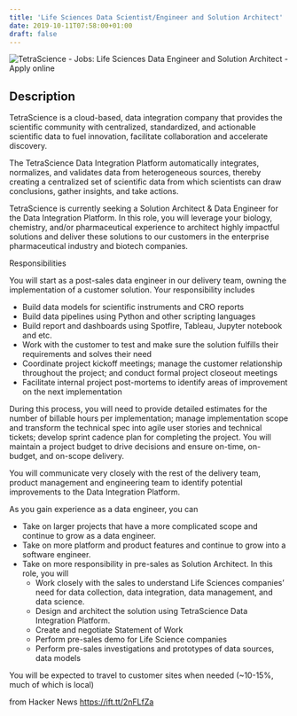 ```yaml
---
title: 'Life Sciences Data Scientist/Engineer and Solution Architect'
date: 2019-10-11T07:58:00+01:00
draft: false
---
```


![](https://workablehr.s3.amazonaws.com/uploads/account/open_graph_logo/168086/social "TetraScience - Jobs: Life Sciences Data Engineer and Solution Architect - Apply online")  

Description
-----------

TetraScience is a cloud-based, data integration company that provides the scientific community with centralized, standardized, and actionable scientific data to fuel innovation, facilitate collaboration and accelerate discovery.

The TetraScience Data Integration Platform automatically integrates, normalizes, and validates data from heterogeneous sources, thereby creating a centralized set of scientific data from which scientists can draw conclusions, gather insights, and take actions.

TetraScience is currently seeking a Solution Architect & Data Engineer for the Data Integration Platform. In this role, you will leverage your biology, chemistry, and/or pharmaceutical experience to architect highly impactful solutions and deliver these solutions to our customers in the enterprise pharmaceutical industry and biotech companies.

Responsibilities

You will start as a post-sales data engineer in our delivery team, owning the implementation of a customer solution. Your responsibility includes

*   Build data models for scientific instruments and CRO reports
*   Build data pipelines using Python and other scripting languages
*   Build report and dashboards using Spotfire, Tableau, Jupyter notebook and etc.
*   Work with the customer to test and make sure the solution fulfills their requirements and solves their need
*   Coordinate project kickoff meetings; manage the customer relationship throughout the project; and conduct formal project closeout meetings
*   Facilitate internal project post-mortems to identify areas of improvement on the next implementation

During this process, you will need to provide detailed estimates for the number of billable hours per implementation; manage implementation scope and transform the technical spec into agile user stories and technical tickets; develop sprint cadence plan for completing the project. You will maintain a project budget to drive decisions and ensure on-time, on-budget, and on-scope delivery.

You will communicate very closely with the rest of the delivery team, product management and engineering team to identify potential improvements to the Data Integration Platform.

As you gain experience as a data engineer, you can

*   Take on larger projects that have a more complicated scope and continue to grow as a data engineer.
*   Take on more platform and product features and continue to grow into a software engineer.
*   Take on more responsibility in pre-sales as Solution Architect. In this role, you will
    *   Work closely with the sales to understand Life Sciences companies’ need for data collection, data integration, data management, and data science.
    *   Design and architect the solution using TetraScience Data Integration Platform.
    *   Create and negotiate Statement of Work
    *   Perform pre-sales demo for Life Science companies
    *   Perform pre-sales investigations and prototypes of data sources, data models

You will be expected to travel to customer sites when needed (~10-15%, much of which is local)

  
  
from Hacker News https://ift.tt/2nFLfZa